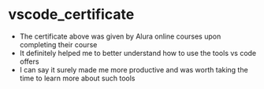 # vscode_certificate
+ The certificate above was given by Alura online courses upon completing their course
+ It definitely helped me to better understand how to use the tools vs code offers
+ I can say it surely made me more productive and was worth taking the time to learn more about such tools   
